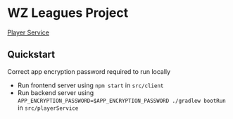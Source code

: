 # WZ Leagues Project

[Player Service](src/playerService/README.md)


## Quickstart
Correct app encryption password required to run locally
 - Run frontend server using `npm start` in `src/client`
 - Run backend server using `APP_ENCRYPTION_PASSWORD=$APP_ENCRYPTION_PASSWORD ./gradlew bootRun` in `src/playerService`